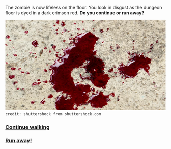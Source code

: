 The zombie is now lifeless on the floor. You look in disgust as the dungeon floor is dyed in a dark crimson red. **Do you continue or run away?**

![blood](../images/blood/blood.jpg)
`credit: shuttershock from shuttershock.com`

### [Continue walking](continue-walking.md)
### [Run away!](run-away.md)